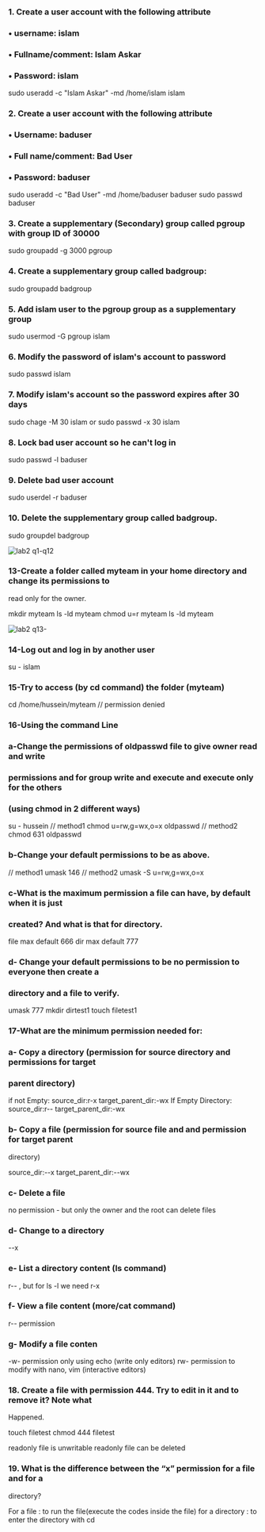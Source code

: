 ### 1. Create a user account with the following attribute
### • username: islam
### • Fullname/comment: Islam Askar
### • Password: islam

sudo useradd -c "Islam Askar" -md /home/islam islam

### 2. Create a user account with the following attribute
### • Username: baduser
### • Full name/comment: Bad User
### • Password: baduser

sudo useradd -c "Bad User" -md /home/baduser baduser
sudo passwd baduser

### 3. Create a supplementary (Secondary) group called pgroup with group ID of 30000

sudo groupadd -g 3000 pgroup

### 4. Create a supplementary group called badgroup:

sudo groupadd badgroup

### 5. Add islam user to the pgroup group as a supplementary group

sudo usermod -G pgroup islam

### 6. Modify the password of islam's account to password

sudo passwd islam

### 7. Modify islam's account so the password expires after 30 days

sudo chage -M 30 islam
or
sudo passwd -x 30 islam

### 8. Lock bad user account so he can't log in

sudo passwd -l baduser

### 9. Delete bad user account

sudo userdel -r baduser

### 10. Delete the supplementary group called badgroup.

sudo groupdel badgroup

![lab2 q1-q12](https://github.com/hussein-elmlah/ITI-Labs-Hussein-Eid/assets/147069168/22abd11f-3fea-4fd4-a27f-13b82893799e)

### 13-Create a folder called myteam in your home directory and change its permissions to
read only for the owner.

mkdir myteam
ls -ld myteam
chmod u=r myteam
ls -ld myteam

![lab2 q13-](https://github.com/hussein-elmlah/ITI-Labs-Hussein-Eid/assets/147069168/2dea3b23-f51e-4a8c-b12d-a2bf5199da7b)


### 14-Log out and log in by another user

su - islam

### 15-Try to access (by cd command) the folder (myteam)
cd /home/hussein/myteam
//  permission denied

### 16-Using the command Line
### a-Change the permissions of oldpasswd file to give owner read and write
### permissions and for group write and execute and execute only for the others
### (using chmod in 2 different ways)

su - hussein
// method1
chmod u=rw,g=wx,o=x oldpasswd
// method2
chmod 631 oldpasswd

### b-Change your default permissions to be as above.

// method1
umask 146
// method2
umask -S u=rw,g=wx,o=x 

### c-What is the maximum permission a file can have, by default when it is just
### created? And what is that for directory.

file max default 666
dir max default 777

### d- Change your default permissions to be no permission to everyone then create a
### directory and a file to verify.

umask 777
mkdir dirtest1
touch filetest1

### 17-What are the minimum permission needed for:
### a- Copy a directory (permission for source directory and permissions for target
### parent directory)

if not Empty:
source_dir:r-x    target_parent_dir:-wx
If Empty Directory: 
source_dir:r--    target_parent_dir:-wx

### b- Copy a file (permission for source file and and permission for target parent
directory)

source_dir:--x    target_parent_dir:--wx

### c- Delete a file

no permission - but only the owner and the root can delete files

### d- Change to a directory

--x

### e- List a directory content (ls command)

r--  , but for ls -l we need r-x

### f- View a file content (more/cat command)

r-- permission

### g- Modify a file conten

-w- permission only using echo (write only editors)
rw- permission to modify with nano, vim (interactive editors)

### 18. Create a file with permission 444. Try to edit in it and to remove it? Note what
Happened.

touch filetest
chmod 444 filetest

readonly file is unwritable
readonly file can be deleted

### 19. What is the difference between the “x” permission for a file and for a
directory?

For a file : to run the file(execute the codes inside the file)
for a directory : to enter the directory with cd
